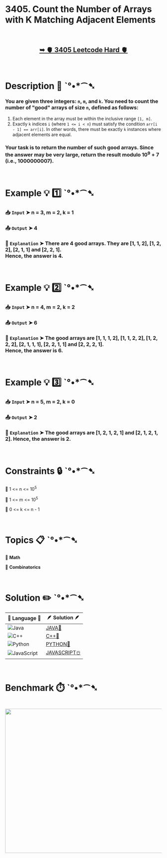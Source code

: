 # 3405. Count the Number of Arrays with K Matching Adjacent Elements

</br>

<h2 align="center"> 

<a href="https://leetcode.com/problems/count-the-number-of-arrays-with-k-matching-adjacent-elements/description/?envType=daily-question&envId=2025-06-17"><strong>➥ 🫀 3405 Leetcode Hard 🫀 </strong></a>
</h2>

</br>

# Description 📜 ˋ°•*⁀➷

### You are given three integers: `n`, `m`, and `k`. You need to count the number of "good" arrays of size `n`, defined as follows:

1. Each element in the array must be within the inclusive range `[1, m]`.
2. Exactly `k` indices `i` (where `1 <= i < n`) must satisfy the condition `arr[i - 1] == arr[i]`. In other words, there must be exactly `k` instances where adjacent elements are equal.

### Your task is to return the number of such good arrays.  Since the answer may be very large, return the result modulo 10<sup>9</sup> + 7 (i.e., 1000000007).

</br>

# Example 💡 1️⃣ ˋ°•*⁀➷

  ### 📥 `Input`  ➤ n = 3, m = 2, k = 1

  ### 📤 `Output`  ➤ 4

  ### 🔦 `Explanation`  ➤ There are 4 good arrays. They are [1, 1, 2], [1, 2, 2], [2, 1, 1] and [2, 2, 1].</br> Hence, the answer is 4.

</br>

# Example 💡 2️⃣ ˋ°•*⁀➷

  ### 📥 `Input` ➤ n = 4, m = 2, k = 2

  ### 📤 `Output`  ➤ 6

  ### 🔦 `Explanation` ➤ The good arrays are [1, 1, 1, 2], [1, 1, 2, 2], [1, 2, 2, 2], [2, 1, 1, 1], [2, 2, 1, 1] and [2, 2, 2, 1]. </br> Hence, the answer is 6.

</br>

# Example 💡 3️⃣ ˋ°•*⁀➷

  ### 📥 `Input` ➤ n = 5, m = 2, k = 0

  ### 📤 `Output`  ➤ 2

  ### 🔦 `Explanation`  ➤ The good arrays are [1, 2, 1, 2, 1] and [2, 1, 2, 1, 2]. Hence, the answer is 2.

</br>

# Constraints 🔒 ˋ°•*⁀➷

🔹 1 <= n <= 10<sup>5</sup> </br>

🔹 1 <= m <= 10<sup>5</sup> </br>

🔹 0 <= k <= n - 1 </br>

</br>

# Topics 📋 ˋ°•*⁀➷

🔸 **Math**  </br>

🔸 **Combinatorics**  </br>

</br>

# Solution ✏️ ˋ°•*⁀➷

| 📒 Language 📒  | 🪶 Solution 🪶 |
| ------------- | ------------- |
|  ![Java](https://img.shields.io/badge/java-%23ED8B00.svg?style=for-the-badge&logo=openjdk&logoColor=white)  | [JAVA🍁](https://github.com/Prakhar-002/LEETCODE/blob/main/%F0%9F%8D%84%20Daily%20Challenge%202025%20%F0%9F%8D%B3/%F0%9F%94%AC%20Examine%20Thoroughly%20%F0%9F%A7%AC/06%20June%20%F0%9F%8F%95%EF%B8%8F/17%20-%2006%20-%202025%20---%203405.%20Count%20the%20Number%20of%20Arrays%20with%20K%20Matching%20Adjacent%20Elements%20%E2%98%83%EF%B8%8F%20%F0%9F%8D%81%20%F0%9F%8D%B0%20%F0%9F%8E%B2/%F0%9F%8D%81JAVA%20-%203405.%20Count%20the%20Number%20of%20Arrays%20wit.java) |
|  ![C++](https://img.shields.io/badge/c++-%2300599C.svg?style=for-the-badge&logo=c%2B%2B&logoColor=white)  | [C++🎲](https://github.com/Prakhar-002/LEETCODE/blob/main/%F0%9F%8D%84%20Daily%20Challenge%202025%20%F0%9F%8D%B3/%F0%9F%94%AC%20Examine%20Thoroughly%20%F0%9F%A7%AC/06%20June%20%F0%9F%8F%95%EF%B8%8F/17%20-%2006%20-%202025%20---%203405.%20Count%20the%20Number%20of%20Arrays%20with%20K%20Matching%20Adjacent%20Elements%20%E2%98%83%EF%B8%8F%20%F0%9F%8D%81%20%F0%9F%8D%B0%20%F0%9F%8E%B2/%F0%9F%8E%B2CPP%20-%203405.%20Count%20the%20Number%20of%20Arrays%20with%20.cpp)  |
|  ![Python](https://img.shields.io/badge/python-3670A0?style=for-the-badge&logo=python&logoColor=ffdd54)    | [PYTHON🍰](https://github.com/Prakhar-002/LEETCODE/blob/main/%F0%9F%8D%84%20Daily%20Challenge%202025%20%F0%9F%8D%B3/%F0%9F%94%AC%20Examine%20Thoroughly%20%F0%9F%A7%AC/06%20June%20%F0%9F%8F%95%EF%B8%8F/17%20-%2006%20-%202025%20---%203405.%20Count%20the%20Number%20of%20Arrays%20with%20K%20Matching%20Adjacent%20Elements%20%E2%98%83%EF%B8%8F%20%F0%9F%8D%81%20%F0%9F%8D%B0%20%F0%9F%8E%B2/%F0%9F%8D%B0PYTHON%20-%203405.%20Count%20the%20Number%20of%20Arrays%20wit.py) |
| ![JavaScript](https://img.shields.io/badge/javascript-%23323330.svg?style=for-the-badge&logo=javascript&logoColor=%23F7DF1E)   | [JAVASCRIPT☃️](https://github.com/Prakhar-002/LEETCODE/blob/main/%F0%9F%8D%84%20Daily%20Challenge%202025%20%F0%9F%8D%B3/%F0%9F%94%AC%20Examine%20Thoroughly%20%F0%9F%A7%AC/06%20June%20%F0%9F%8F%95%EF%B8%8F/17%20-%2006%20-%202025%20---%203405.%20Count%20the%20Number%20of%20Arrays%20with%20K%20Matching%20Adjacent%20Elements%20%E2%98%83%EF%B8%8F%20%F0%9F%8D%81%20%F0%9F%8D%B0%20%F0%9F%8E%B2/%E2%98%83%EF%B8%8FJAVASCRIPT%20-%203405.%20Count%20the%20Number%20of%20Arrays.js) |

</br>

# Benchmark ⏱️ ˋ°•*⁀➷

<h1  align="center" >

<img src ="https://github.com/user-attachments/assets/2ebde147-f788-4798-b624-dbf11788cb74" width = "700px" height="462px" />

</h1>
